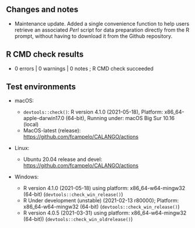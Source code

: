 ## Changes and notes
* Maintenance update. Added a single convenience function to help users retrieve 
an associated *Perl* script for data preparation directly from the R prompt, 
without having to download it from the Github repository.

## R CMD check results  
* 0 errors | 0 warnings | 0 notes ; R CMD check succeeded

## Test environments
* macOS:
    * `devtools::check()`: R version 4.1.0 (2021-05-18), Platform: x86_64-apple-darwin17.0 (64-bit), Running under: macOS Big Sur 10.16 (local)
    * MacOS-latest (release): <https://github.com/fcampelo/CALANGO/actions>
    
* Linux:
    * Ubuntu 20.04 release and devel:  <https://github.com/fcampelo/CALANGO/actions>
    
* Windows:
    * R version 4.1.0 (2021-05-18) using platform: x86_64-w64-mingw32 (64-bit) (`devtools::check_win_release()`)
    * R Under development (unstable) (2021-02-13 r80000); Platform: x86_64-w64-mingw32 (64-bit) (`devtools::check_win_release()`)
    * R version 4.0.5 (2021-03-31) using platform: x86_64-w64-mingw32 (64-bit)) (`devtools::check_win_oldrelease()`)
